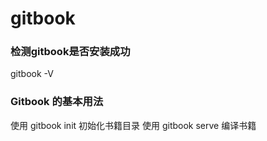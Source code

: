 # gitbook

### 检测gitbook是否安装成功
gitbook -V
 
### Gitbook 的基本用法
使用 gitbook init 初始化书籍目录
使用 gitbook serve 编译书籍

 